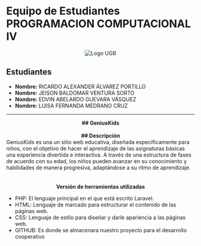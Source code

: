 # Equipo de Estudiantes PROGRAMACION COMPUTACIONAL IV
<div align="center">
  <img src="https://facturacion.ugb.edu.sv/img/ugb_icon_hor_dark.f6e16e97.png" alt="Logo UGB">
</div>

## Estudiantes

- **Nombre:** RICARDO ALEXANDER ÁLVAREZ PORTILLO
- **Nombre:** JEISON BALDOMAR VENTURA SORTO
- **Nombre:** EDVIN ABELARDO GUEVARA VÁSQUEZ
- **Nombre:** LUISA FERNANDA MEDRANO CRUZ
---

<div align="center">
  <b>
      ## GeniusKids
  </b>
</div>
<br>
<div align="center">
  <b>
      ## Descripción
  </b>
</div>
GeniusKids es una un sitio web educativa, diseñada específicamente para niños, con el
objetivo de hacer el aprendizaje de las asignaturas básicas una experiencia divertida e
interactiva. A través de una estructura de fases de acuerdo con su edad, los niños pueden
avanzar en su conocimiento y habilidades de manera progresiva, adaptándose a su ritmo
de aprendizaje.
<br>
<br>
<br>
<div align="center">
  <b>
      Versión de herramientas utilizadas
  </b>
</div>
<ul>
    <li>PHP: El lenguaje principal en el que está escrito Laravel.</li>
    <li>HTML: Lenguaje de marcado para estructurar el contenido de las páginas web.</li>
    <li>CSS: Lenguaje de estilo para diseñar y darle apariencia a las páginas web.</li>
    <li>GITHUB: Es donde se almacenara nuestro proyecto para el desarrollo cooperativo</li>
</ul>
